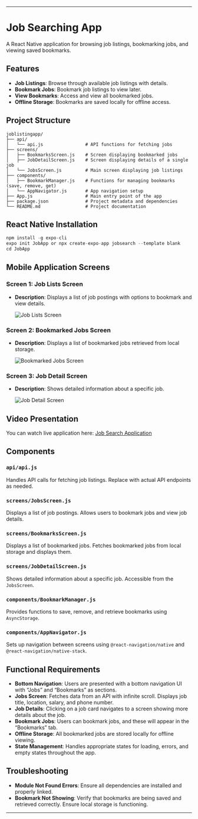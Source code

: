 
---

# Job Searching App

A React Native application for browsing job listings, bookmarking jobs, and viewing saved bookmarks.

## Features

- **Job Listings**: Browse through available job listings with details.
- **Bookmark Jobs**: Bookmark job listings to view later.
- **View Bookmarks**: Access and view all bookmarked jobs.
- **Offline Storage**: Bookmarks are saved locally for offline access.

## Project Structure

```
joblistingapp/
├── api/
│   └── api.js                # API functions for fetching jobs
├── screens/
│   ├── BookmarksScreen.js    # Screen displaying bookmarked jobs
│   ├── JobDetailScreen.js    # Screen displaying details of a single job
│   └── JobsScreen.js         # Main screen displaying job listings
├── components/
│   ├── BookmarkManager.js    # Functions for managing bookmarks (save, remove, get)
│   └── AppNavigator.js       # App navigation setup
├── App.js                    # Main entry point of the app
├── package.json              # Project metadata and dependencies
└── README.md                 # Project documentation
```
## React Native Installation
```java
npm install -g expo-cli
expo init JobApp or npx create-expo-app jobsearch --template blank
cd JobApp
```

## Mobile Application Screens

### Screen 1: Job Lists Screen

- **Description**: Displays a list of job postings with options to bookmark and view details.

  ![Job Lists Screen](MobileAppScreenShots/JobListPage.jpg)

### Screen 2: Bookmarked Jobs Screen

- **Description**: Displays a list of bookmarked jobs retrieved from local storage.

  ![Bookmarked Jobs Screen](MobileAppScreenShots/BookmarkedPage.jpg)

### Screen 3: Job Detail Screen

- **Description**: Shows detailed information about a specific job.

  ![Job Detail Screen](MobileAppScreenShots/ViewDetailsPage.jpg)

## Video Presentation

You can watch live application here: [Job Search Application](https://drive.google.com/file/d/1drBh6hSyXt3T7SH5232pMuOGaSqg8n_Y/view?usp=sharing)


## Components

### `api/api.js`

Handles API calls for fetching job listings. Replace with actual API endpoints as needed.

### `screens/JobsScreen.js`

Displays a list of job postings. Allows users to bookmark jobs and view job details.

### `screens/BookmarksScreen.js`

Displays a list of bookmarked jobs. Fetches bookmarked jobs from local storage and displays them.

### `screens/JobDetailScreen.js`

Shows detailed information about a specific job. Accessible from the `JobsScreen`.

### `components/BookmarkManager.js`

Provides functions to save, remove, and retrieve bookmarks using `AsyncStorage`.

### `components/AppNavigator.js`

Sets up navigation between screens using `@react-navigation/native` and `@react-navigation/native-stack`.

## Functional Requirements

- **Bottom Navigation**: Users are presented with a bottom navigation UI with “Jobs” and “Bookmarks” as sections.
- **Jobs Screen**: Fetches data from an API with infinite scroll. Displays job title, location, salary, and phone number.
- **Job Details**: Clicking on a job card navigates to a screen showing more details about the job.
- **Bookmark Jobs**: Users can bookmark jobs, and these will appear in the “Bookmarks” tab.
- **Offline Storage**: All bookmarked jobs are stored locally for offline viewing.
- **State Management**: Handles appropriate states for loading, errors, and empty states throughout the app.

## Troubleshooting

- **Module Not Found Errors**: Ensure all dependencies are installed and properly linked.
- **Bookmark Not Showing**: Verify that bookmarks are being saved and retrieved correctly. Ensure local storage is functioning.

---

